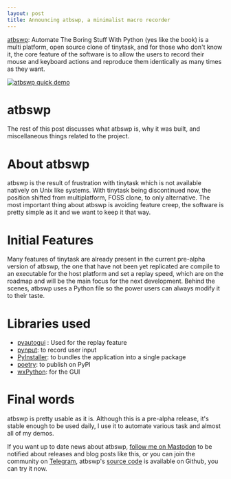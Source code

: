 ```yaml
---
layout: post
title: Announcing atbswp, a minimalist macro recorder
---
```


[atbswp](https://github.com/rmpr/atbswp): Automate The Boring Stuff With Python (yes like the book) is a multi platform, open source clone of tinytask, and for those who don't know it, 
the core feature of the software is to allow the users to record their mouse and keyboard actions and reproduce them identically as many times as they want.

[![atbswp quick demo](https://img.youtube.com/vi/L0jjSgX5FYk/0.jpg)](https://www.youtube.com/watch?v=L0jjSgX5FYk)

# atbswp
The rest of this post discusses what atbswp is, why it was built, and miscellaneous things related to the project.

# About atbswp
atbswp is the result of frustration with tinytask which is not available natively on Unix like systems. With tinytask being discontinued now, the position shifted from multiplatform, 
FOSS clone, to only alternative. The most important thing about atbswp is avoiding feature creep, the software is pretty simple as it and we want to keep it that way.

# Initial Features
Many features of tinytask are already present in the current pre-alpha version of atbswp, the one that have not been yet replicated are compile to an executable for the host platform 
and set a replay speed, which are on the roadmap and will be the main focus for the next development. Behind the scenes, atbswp uses a Python file so the power users can always modify
it to their taste.

# Libraries used
- [pyautogui](https://github.com/asweigart/pyautogui) : Used for the replay feature
- [pynput](https://github.com/moses-palmer/pynput): to record user input
- [PyInstaller](https://github.com/pyinstaller/pyinstaller): to bundles the application into a single package
- [poetry](https://github.com/python-poetry/poetry): to publish on PyPI
- [wxPython](https://github.com/wxWidgets/Phoenix/): for the GUI

# Final words
atbswp is pretty usable as it is. Although this is a pre-alpha release, it's stable enough to be used daily, I use it to automate various task and almost all of my demos.

If you want up to date news about atbswp, [follow me on Mastodon](https://hostux.social/@rmpr) to be notified about releases and blog posts like this, or you can join the 
community on [Telegram](https://t.me/atbswp), atbswp's [source code](https://github.com/rmpr/atbswp) is available on Github, you can try it now.


